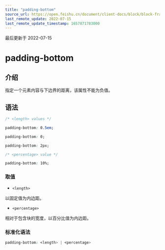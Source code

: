 ```yaml
---
title: "padding-bottom"
source_url: https://open.feishu.cn/document/client-docs/block/block-frame/code-components-and-structure/view-layer/ttss/attributes/box-model/padding-bottom
last_remote_update: 2022-07-15
last_remote_update_timestamp: 1657871783000
---
```

最后更新于 2022-07-15

# padding-bottom

## 介绍

指定一个元素内容与下边界的距离，该属性不能为负值。

## 语法

```css
/* <length> values */

padding-bottom: 0.5em;

padding-bottom: 0;

padding-bottom: 2px;

/* <percentage> value */

padding-bottom: 10%;
```

### 取值

-   `<length>`

以固定值为内边距。

-   `<percentage>`

相对于包含块的宽度，以百分比值为内边距。

### 标准化语法

```css
padding-bottom: <length> | <percentage>
```
